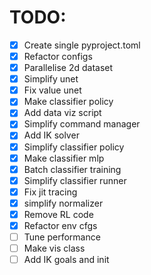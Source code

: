 # TODO:

- [x] Create single pyproject.toml
- [x] Refactor configs
- [x] Parallelise 2d dataset
- [x] Simplify unet
- [x] Fix value unet
- [x] Make classifier policy
- [x] Add data viz script
- [x] Simplify command manager
- [x] Add IK solver
- [x] Simplify classifier policy
- [x] Make classifier mlp
- [x] Batch classifier training
- [x] Simplify classifier runner
- [x] Fix jit tracing
- [x] simplify normalizer
- [x] Remove RL code
- [x] Refactor env cfgs
- [ ] Tune performance
- [ ] Make vis class
- [ ] Add IK goals and init
